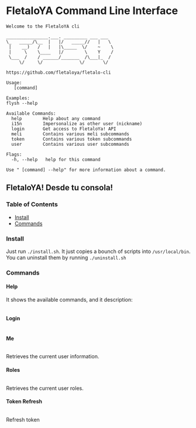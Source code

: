 # FletaloYA Command Line Interface

```
Welcome to the FletaloYA cli

________________.___. _________ ___ ___
\_   _____/\__  |   |/   _____//   |   \
 |    __)   /   |   |\_____  \/    ~    \
 |     \    \____   |/        \    Y    /
 \___  /    / ______/_______  /\___|_  /
     \/     \/              \/       \/

https://github.com/fletaloya/fletalo-cli

Usage:
   [command]

Examples:
flysh --help

Available Commands:
  help        Help about any command
  i15n        Impersonalize as other user (nickname)
  login       Get access to FletaloYa! API
  meli        Contains various meli subcommands
  token       Contains various token subcommands
  user        Contains various user subcommands

Flags:
  -h, --help   help for this command

Use " [command] --help" for more information about a command.
```

## FletaloYA! Desde tu consola!

### Table of Contents
- [Install](#install)
- [Commands](#commands)


### Install

Just run `./install.sh`. It just copies a bounch of scripts into `/usr/local/bin`.
You can uninstall them by running `./uninstall.sh`

### Commands

#### Help

It shows the available commands, and it description:

```
```

#### Login

```
```


#### Me

```
```

Retrieves the current user information.

#### Roles

```
```

Retrieves the current user roles.

#### Token Refresh

```
```

Refresh token
